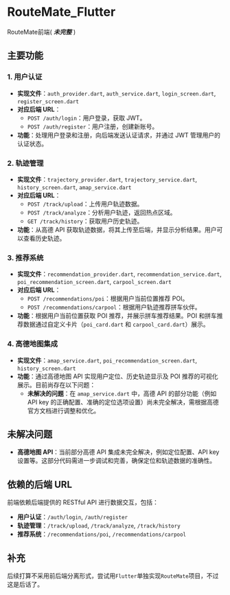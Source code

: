 # RouteMate_Flutter
RouteMate前端( ***未完整*** )

## 主要功能

### 1. 用户认证

- **实现文件**：`auth_provider.dart`, `auth_service.dart`, `login_screen.dart`, `register_screen.dart`
- **对应后端 URL**：
  - `POST /auth/login`：用户登录，获取 JWT。
  - `POST /auth/register`：用户注册，创建新账号。
- **功能**：处理用户登录和注册，向后端发送认证请求，并通过 JWT 管理用户的认证状态。

### 2. 轨迹管理

- **实现文件**：`trajectory_provider.dart`, `trajectory_service.dart`, `history_screen.dart`, `amap_service.dart`
- **对应后端 URL**：
  - `POST /track/upload`：上传用户轨迹数据。
  - `POST /track/analyze`：分析用户轨迹，返回热点区域。
  - `GET /track/history`：获取用户历史轨迹。
- **功能**：从高德 API 获取轨迹数据，将其上传至后端，并显示分析结果。用户可以查看历史轨迹。

### 3. 推荐系统

- **实现文件**：`recommendation_provider.dart`, `recommendation_service.dart`, `poi_recommendation_screen.dart`, `carpool_screen.dart`
- **对应后端 URL**：
  - `POST /recommendations/poi`：根据用户当前位置推荐 POI。
  - `POST /recommendations/carpool`：根据用户轨迹推荐拼车伙伴。
- **功能**：根据用户当前位置获取 POI 推荐，并展示拼车推荐结果。POI 和拼车推荐数据通过自定义卡片（`poi_card.dart` 和 `carpool_card.dart`）展示。

### 4. 高德地图集成

- **实现文件**：`amap_service.dart`, `poi_recommendation_screen.dart`, `history_screen.dart`
- **功能**：通过高德地图 API 实现用户定位、历史轨迹显示及 POI 推荐的可视化展示。目前尚存在以下问题：
  - **未解决的问题**：在 `amap_service.dart` 中，高德 API 的部分功能（例如 API key 的正确配置、准确的定位选项设置）尚未完全解决，需根据高德官方文档进行调整和优化。

## 未解决问题

- **高德地图 API**：当前部分高德 API 集成未完全解决，例如定位配置、API key 设置等。这部分代码需进一步调试和完善，确保定位和轨迹数据的准确性。

## 依赖的后端 URL

前端依赖后端提供的 RESTful API 进行数据交互，包括：
- **用户认证**：`/auth/login`, `/auth/register`
- **轨迹管理**：`/track/upload`, `/track/analyze`, `/track/history`
- **推荐系统**：`/recommendations/poi`, `/recommendations/carpool`

## 补充

后续打算不采用前后端分离形式，尝试用`Flutter`单独实现`RouteMate`项目，不过这是后话了。
